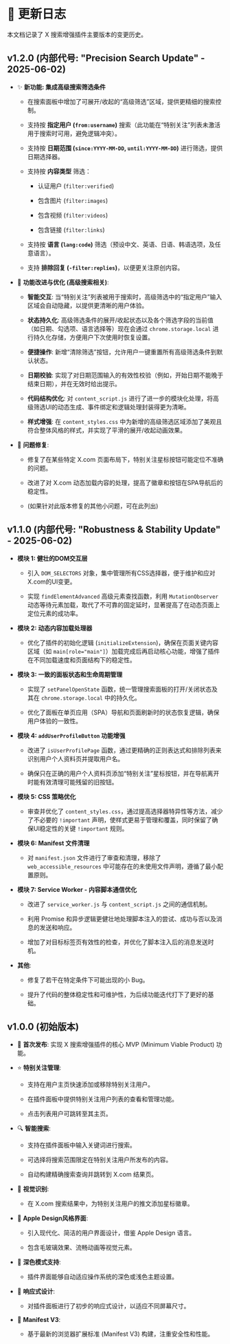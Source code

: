 # 🔄 更新日志

本文档记录了 X 搜索增强插件主要版本的变更历史。

## v1.2.0 (内部代号: "Precision Search Update" - 2025-06-02)

* ✨ **新功能: 集成高级搜索筛选条件**
    * 在搜索面板中增加了可展开/收起的“高级筛选”区域，提供更精细的搜索控制。

    * 支持按 **指定用户 (`from:username`)** 搜索（此功能在“特别关注”列表未激活用于搜索时可用，避免逻辑冲突）。

    * 支持按 **日期范围 (`since:YYYY-MM-DD`, `until:YYYY-MM-DD`)** 进行筛选，提供日期选择器。

    * 支持按 **内容类型** 筛选：
        * 认证用户 (`filter:verified`)

        * 包含图片 (`filter:images`)

        * 包含视频 (`filter:videos`)

        * 包含链接 (`filter:links`)

    * 支持按 **语言 (`lang:code`)** 筛选（预设中文、英语、日语、韩语选项，及任意语言）。

    * 支持 **排除回复 (`-filter:replies`)**，以便更关注原创内容。

* 🔧 **功能改进与优化 (高级搜索相关)**:
    * **智能交互**: 当“特别关注”列表被用于搜索时，高级筛选中的“指定用户”输入区域会自动隐藏，以提供更清晰的用户体验。

    * **状态持久化**: 高级筛选条件的展开/收起状态以及各个筛选字段的当前值（如日期、勾选项、语言选择等）现在会通过 `chrome.storage.local` 进行持久化存储，方便用户下次使用时恢复设置。

    * **便捷操作**: 新增“清除筛选”按钮，允许用户一键重置所有高级筛选条件到默认状态。

    * **日期校验**: 实现了对日期范围输入的有效性校验（例如，开始日期不能晚于结束日期），并在无效时给出提示。

    * **代码结构优化**: 对 `content_script.js` 进行了进一步的模块化处理，将高级筛选UI的动态生成、事件绑定和逻辑处理封装得更为清晰。

    * **样式增强**: 在 `content_styles.css` 中为新增的高级筛选区域添加了美观且符合整体风格的样式，并实现了平滑的展开/收起动画效果。

* 🐛 **问题修复**:
    * 修复了在某些特定 X.com 页面布局下，特别关注星标按钮可能定位不准确的问题。

    * 改进了对 X.com 动态加载内容的处理，提高了徽章和按钮在SPA导航后的稳定性。

    * (如果针对此版本修复的其他小问题，可在此列出)

## v1.1.0 (内部代号: "Robustness & Stability Update" - 2025-06-02)

* **模块 1: 健壮的DOM交互层**
    * 引入 `DOM_SELECTORS` 对象，集中管理所有CSS选择器，便于维护和应对X.com的UI变更。

    * 实现 `findElementAdvanced` 高级元素查找函数，利用 `MutationObserver` 动态等待元素加载，取代了不可靠的固定延时，显著提高了在动态页面上定位元素的成功率。

* **模块 2: 动态内容加载处理器**
    * 优化了插件的初始化逻辑 (`initializeExtension`)，确保在页面关键内容区域（如 `main[role="main"]`）加载完成后再启动核心功能，增强了插件在不同加载速度和页面结构下的稳定性。

* **模块 3: 一致的面板状态和生命周期管理**
    * 实现了 `setPanelOpenState` 函数，统一管理搜索面板的打开/关闭状态及其在 `chrome.storage.local` 中的持久化。

    * 优化了面板在单页应用（SPA）导航和页面刷新时的状态恢复逻辑，确保用户体验的一致性。

* **模块 4: `addUserProfileButton` 功能增强**
    * 改进了 `isUserProfilePage` 函数，通过更精确的正则表达式和排除列表来识别用户个人资料页并提取用户名。

    * 确保只在正确的用户个人资料页添加“特别关注”星标按钮，并在导航离开时能有效清理可能残留的旧按钮。

* **模块 5: CSS 策略优化**
    * 审查并优化了 `content_styles.css`，通过提高选择器特异性等方法，减少了不必要的 `!important` 声明，使样式更易于管理和覆盖，同时保留了确保UI稳定性的关键 `!important` 规则。

* **模块 6: Manifest 文件清理**
    * 对 `manifest.json` 文件进行了审查和清理，移除了 `web_accessible_resources` 中可能存在的未使用文件声明，遵循了最小配置原则。

* **模块 7: Service Worker - 内容脚本通信优化**
    * 改进了 `service_worker.js` 与 `content_script.js` 之间的通信机制。

    * 利用 Promise 和异步逻辑更健壮地处理脚本注入的尝试、成功与否以及消息的发送和响应。

    * 增加了对目标标签页有效性的检查，并优化了脚本注入后的消息发送时机。

* **其他**:
    * 修复了若干在特定条件下可能出现的小 Bug。

    * 提升了代码的整体稳定性和可维护性，为后续功能迭代打下了更好的基础。

## v1.0.0 (初始版本)

* 🎉 **首次发布**: 实现 X 搜索增强插件的核心 MVP (Minimum Viable Product) 功能。

* ⭐ **特别关注管理**:
    * 支持在用户主页快速添加或移除特别关注用户。

    * 在插件面板中提供特别关注用户列表的查看和管理功能。

    * 点击列表用户可跳转至其主页。

* 🔍 **智能搜索**:
    * 支持在插件面板中输入关键词进行搜索。

    * 可选择将搜索范围限定在特别关注用户所发布的内容。

    * 自动构建精确搜索查询并跳转到 X.com 结果页。

* 🎯 **视觉识别**:
    * 在 X.com 搜索结果中，为特别关注用户的推文添加星标徽章。

* 🎨 **Apple Design风格界面**:
    * 引入现代化、简洁的用户界面设计，借鉴 Apple Design 语言。

    * 包含毛玻璃效果、流畅动画等视觉元素。

* 🌙 **深色模式支持**:
    * 插件界面能够自动适应操作系统的深色或浅色主题设置。

* 📱 **响应式设计**:
    * 对插件面板进行了初步的响应式设计，以适应不同屏幕尺寸。
    
* 🚀 **Manifest V3**:
    * 基于最新的浏览器扩展标准 (Manifest V3) 构建，注重安全性和性能。